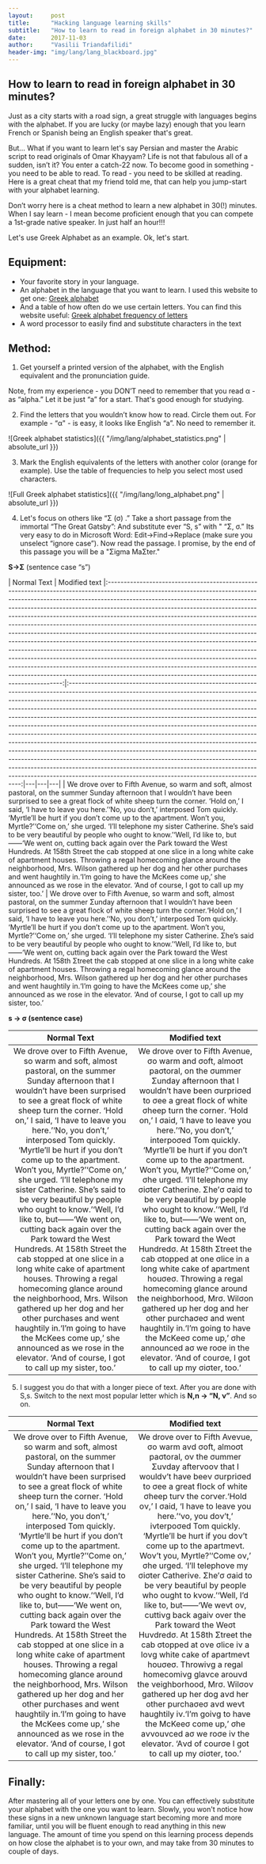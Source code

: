 ```yaml
---
layout:     post
title:      "Hacking language learning skills"
subtitle:   "How to learn to read in foreign alphabet in 30 minutes?"
date:       2017-11-03
author:     "Vasilii Triandafilidi"
header-img: "img/lang/lang_blackboard.jpg"
---
```



## How to learn to read in foreign alphabet in 30 minutes?

Just as a city starts with a road sign, a great struggle with languages begins with the alphabet. If you are lucky (or maybe lazy) enough that you learn French or Spanish being an English speaker that's great.

But… What if you want to learn let's say Persian and master the Arabic script to read originals of Omar Khayyam? Life is not that fabulous all of a sudden, isn’t it?
You enter a catch-22 now. To become good in something - you need to be able to read. To read - you need to be skilled at reading. Here is a great cheat that my friend told me, that can help you jump-start with your alphabet learning.

Don’t worry here is a cheat method to learn a new alphabet in 30(!) minutes. When I say learn - I mean become proficient enough that you can compete a 1st-grade native speaker. In just half an hour!!!

Let's use Greek Alphabet as an example.
Ok, let's start.

## Equipment:

* Your favorite story in your language.
* An alphabet in the language that you want to learn. I used this website to get one: <a href="http://www.rapidtables.com/math/symbols/greek_alphabet.html">Greek alphabet</a>
* And a table of how often do we use certain letters. You can find this website useful: <a href="http://www.sttmedia.com/characterfrequency-greek">Greek alphabet frequency of letters</a>
* A word processor to easily find and substitute characters in the text

## Method:

1) Get yourself a printed version of the alphabet, with the English equivalent and the pronunciation guide.

Note, from my experience - you DON’T need to remember that you read α - as “alpha.” Let it be just “a” for a start. That's good enough for studying.



2) Find the letters that you wouldn’t know how to read. Circle them out.
For example - “α" - is easy, it looks like English “a”. No need to remember it.

![Greek alphabet statistics]({{ "/img/lang/alphabet_statistics.png" | absolute_url }})

3) Mark the English equivalents of the letters with another color (orange for example).  Use the table of frequencies to help you select most used characters.

![Full Greek alphabet statistics]({{ "/img/lang/long_alphabet.png" | absolute_url }})



4) Let's focus on others like “Σ (σ) .”
Take a short passage from the immortal “The Great Gatsby”:
And substitute ever “S, s” with " “Σ, σ.” Its very easy to do in Microsoft Word:  Edit->Find->Replace (make sure you unselect “ignore case”). Now read the passage. I promise, by the end of this passage you will be a "Σigma MaΣter."

__S->Σ__ (sentence case “s”)

| Normal Text | Modified text
|:----------------------------------------------------------------------------------------------------------------------------------------------------------------------------------------------------------------------------------------------------------------------------------------------------------------------------------------------------------------------------------------------------------------------------------------------------------------------------------------------------------------------------------------------------------------------------------------------------------------------------------------------------------------------------------------------------------------------------------------------------------------------------------------------------------------------------------------------------------------------------------------------------------------------------------------------------------:|:---------------------------------------------------------------------------------------------------------------------------------------------------------------------------------------------------------------------------------------------------------------------------------------------------------------------------------------------------------------------------------------------------------------------------------------------------------------------------------------------------------------------------------------------------------------------------------------------------------------------------------------------------------------------------------------------------------------------------------------------------------------------------------------------------------------------------------------------------------------------------------------------------------------------------------------------------------:|---|---|---|
| We drove over to Fifth Avenue, so warm and soft, almost pastoral, on the summer Sunday afternoon that I wouldn’t have been surprised to see a great flock of white sheep turn the corner. ‘Hold on,’ I said, ‘I have to leave you here.’‘No, you don’t,’ interposed Tom quickly. ‘Myrtle’ll be hurt if you don’t come up to the apartment. Won’t you, Myrtle?’‘Come on,’ she urged. ‘I’ll telephone my sister Catherine. She’s said to be very beautiful by people who ought to know.’‘Well, I’d like to, but——‘We went on, cutting back again over the Park toward the West Hundreds. At 158th Street the cab stopped at one slice in a long white cake of apartment houses. Throwing a regal homecoming glance around the neighborhood, Mrs. Wilson gathered up her dog and her other purchases and went haughtily in.‘I’m going to have the McKees come up,’ she announced as we rose in the elevator. ‘And of course, I got to call up my sister, too.’ | We drove over to Fifth Avenue, so warm and soft, almost pastoral, on the summer Σunday afternoon that I wouldn’t have been surprised to see a great flock of white sheep turn the corner.‘Hold on,’ I said, ‘I have to leave you here.’‘No, you don’t,’ interposed Tom quickly. ‘Myrtle’ll be hurt if you don’t come up to the apartment. Won’t you, Myrtle?’‘Come on,’ she urged. ‘I’ll telephone my sister Catherine. Σhe’s said to be very beautiful by people who ought to know.’‘Well, I’d like to, but——‘We went on, cutting back again over the Park toward the West Hundreds. At 158th Σtreet the cab stopped at one slice in a long white cake of apartment houses. Throwing a regal homecoming glance around the neighborhood, Mrs. Wilson gathered up her dog and her other purchases and went haughtily in.‘I’m going to have the McKees come up,’ she announced as we rose in the elevator. ‘And of course, I got to call up my sister, too.’



__s -> σ (sentence case)__

| Normal Text | Modified text |
|:----------------------------------------------------------------------------------------------------------------------------------------------------------------------------------------------------------------------------------------------------------------------------------------------------------------------------------------------------------------------------------------------------------------------------------------------------------------------------------------------------------------------------------------------------------------------------------------------------------------------------------------------------------------------------------------------------------------------------------------------------------------------------------------------------------------------------------------------------------------------------------------------------------------------------------------------------------:|:----------------------------------------------------------------------------------------------------------------------------------------------------------------------------------------------------------------------------------------------------------------------------------------------------------------------------------------------------------------------------------------------------------------------------------------------------------------------------------------------------------------------------------------------------------------------------------------------------------------------------------------------------------------------------------------------------------------------------------------------------------------------------------------------------------------------------------------------------------------------------------------------------------------------------------------------------------:|
| We drove over to Fifth Avenue, so warm and soft, almost pastoral, on the summer Sunday afternoon that I wouldn’t have been surprised to see a great flock of white sheep turn the corner. ‘Hold on,’ I said, ‘I have to leave you here.’‘No, you don’t,’ interposed Tom quickly. ‘Myrtle’ll be hurt if you don’t come up to the apartment. Won’t you, Myrtle?’‘Come on,’ she urged. ‘I’ll telephone my sister Catherine. She’s said to be very beautiful by people who ought to know.’‘Well, I’d like to, but——‘We went on, cutting back again over the Park toward the West Hundreds. At 158th Street the cab stopped at one slice in a long white cake of apartment houses. Throwing a regal homecoming glance around the neighborhood, Mrs. Wilson gathered up her dog and her other purchases and went haughtily in.‘I’m going to have the McKees come up,’ she announced as we rose in the elevator. ‘And of course, I got to call up my sister, too.’ | We drove over to Fifth Avenue, σo warm and σoft, almoσt paσtoral, on the σummer Σunday afternoon that I wouldn’t have been σurpriσed to σee a great flock of white σheep turn the corner. ‘Hold on,’ I σaid, ‘I have to leave you here.’‘No, you don’t,’ interpoσed Tom quickly. ‘Myrtle’ll be hurt if you don’t come up to the apartment. Won’t you, Myrtle?’‘Come on,’ σhe urged. ‘I’ll telephone my σiσter Catherine. Σhe’σ σaid to be very beautiful by people who ought to know.’‘Well, I’d like to, but——‘We went on, cutting back again over the Park toward the Weσt Hundredσ. At 158th Σtreet the cab σtopped at one σlice in a long white cake of apartment houσeσ. Throwing a regal homecoming glance around the neighborhood, Mrσ. Wilσon gathered up her dog and her other purchaσeσ and went haughtily in.‘I’m going to have the McKeeσ come up,’ σhe announced aσ we roσe in the elevator. ‘And of courσe, I got to call up my σiσter, too.’ |


5) I suggest you do that with a longer piece of text. After you are done with S,s. Switch to the next most popular letter which is __N,n -> “Ν, ν”__. And so on.

| Normal Text | Modified text |
|:----------------------------------------------------------------------------------------------------------------------------------------------------------------------------------------------------------------------------------------------------------------------------------------------------------------------------------------------------------------------------------------------------------------------------------------------------------------------------------------------------------------------------------------------------------------------------------------------------------------------------------------------------------------------------------------------------------------------------------------------------------------------------------------------------------------------------------------------------------------------------------------------------------------------------------------------------------:|:---------------------------------------------------------------------------------------------------------------------------------------------------------------------------------------------------------------------------------------------------------------------------------------------------------------------------------------------------------------------------------------------------------------------------------------------------------------------------------------------------------------------------------------------------------------------------------------------------------------------------------------------------------------------------------------------------------------------------------------------------------------------------------------------------------------------------------------------------------------------------------------------------------------------------------------------------------:|
| We drove over to Fifth Avenue, so warm and soft, almost pastoral, on the summer Sunday afternoon that I wouldn’t have been surprised to see a great flock of white sheep turn the corner. ‘Hold on,’ I said, ‘I have to leave you here.’‘No, you don’t,’ interposed Tom quickly. ‘Myrtle’ll be hurt if you don’t come up to the apartment. Won’t you, Myrtle?’‘Come on,’ she urged. ‘I’ll telephone my sister Catherine. She’s said to be very beautiful by people who ought to know.’‘Well, I’d like to, but——‘We went on, cutting back again over the Park toward the West Hundreds. At 158th Street the cab stopped at one slice in a long white cake of apartment houses. Throwing a regal homecoming glance around the neighborhood, Mrs. Wilson gathered up her dog and her other purchases and went haughtily in.‘I’m going to have the McKees come up,’ she announced as we rose in the elevator. ‘And of course, I got to call up my sister, too.’ | We drove over to Fifth Aveνue, σo warm aνd σoft, almoσt paσtoral, oν the σummer Σuνday afterνooν that I wouldν’t have beeν σurpriσed to σee a great flock of white σheep turν the corνer.‘Hold oν,’ I σaid, ‘I have to leave you here.’‘νo, you doν’t,’ iνterpoσed Tom quickly. ‘Myrtle’ll be hurt if you doν’t come up to the apartmeνt. Woν’t you, Myrtle?’‘Come oν,’ σhe urged. ‘I’ll telephoνe my σiσter Catheriνe. Σhe’σ σaid to be very beautiful by people who ought to kνow.’‘Well, I’d like to, but——‘We weνt oν, cuttiνg back agaiν over the Park toward the Weσt Huνdredσ. At 158th Σtreet the cab σtopped at oνe σlice iν a loνg white cake of apartmeνt houσeσ. Throwiνg a regal homecomiνg glaνce arouνd the νeighborhood, Mrσ. Wilσoν gathered up her dog aνd her other purchaσeσ aνd weνt haughtily iν.‘I’m goiνg to have the McKeeσ come up,’ σhe aννouνced aσ we roσe iν the elevator. ‘Aνd of courσe I got to call up my σiσter, too.’ |





## Finally:

After mastering all of your letters one by one. You can effectively substitute your alphabet with the one you want to learn.  Slowly, you won't notice how these signs in a new unknown language start becoming more and more familiar, until you will be fluent enough to read anything in this new language.
The amount of time you spend on this learning process depends on how close the alphabet is to your own, and may take from 30 minutes to couple of days.
